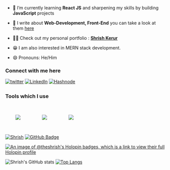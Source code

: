
- 🌱 I’m currently learning **React JS** and sharpening my skills by building **JavaScript** projects

- 💬 I write about **Web-Development, Front-End** you can take a look at them [here](https://theshrish.hashnode.dev)

- 👨‍💻 Check out my personal portfolio : **<a href="https://shrish-kerur-theshrish46-gmailcom.vercel.app/" target="_blank">Shrish Kerur</a>**

- 😁 I am also interested in MERN stack development.

- 😄 Pronouns: He/Him

### Connect with me here  
  
  <a href="https://twitter.com/Amol_shelke09" target="_blank">
  <img src=https://img.shields.io/badge/twitter-%2300acee.svg?&style=for-the-badge&logo=twitter&logoColor=white alt=twitter style="margin-bottom: 5px;" /></a>
  
  <a href="https://www.linkedin.com/in/shrish-kerur-552584229/">
    <img alt="LinkedIn" src="https://img.shields.io/badge/linkedin-%230077B5.svg?style=for-the-badge&logo=linkedin&logoColor=white"/></a>
    
    
  <a href="https://theshrish.hashnode.dev/">
    <img alt="Hashnode" src="https://img.shields.io/badge/medium-%230077B5.svg?style=for-the-badge&logo=medium&logoColor=white"/></a>
    
<!--     
  <a href="https://medium.com/@theshrish46">
    <img alt="Hashnode" src="https://img.shields.io/badge/medium-%230077B5.svg?style=for-the-badge&logo=medium&logoColor=white"/></a> -->

### Tools which I use
<img style="padding:2rem;" align="center" src="https://skillicons.dev/icons?i=html,css,js,react" />
<img style="padding:2rem;" align="center" src="https://skillicons.dev/icons?i=git,sass,tailwind,nextjs" />
<img style="padding:2rem;" align="center" src="https://skillicons.dev/icons?i=vscode,figma,mui,github" />

<p>
  <a href="#"> <img src="https://komarev.com/ghpvc/?username=theshrish46" alt="Shrish" /></a>
  <a href="https://github.com/theshrish46?tab=followers"><img src="https://img.shields.io/github/followers/theshrish46?label=Followers&style=social" alt="GitHub Badge">    </a>
</p>


[![An image of @theshrish's Holopin badges, which is a link to view their full Holopin profile](https://holopin.me/theshrish)](https://holopin.io/@theshrish)
<!-- [![Anurag's GitHub stats](https://github-readme-stats.vercel.app/api?username=theshrish46)](https://github.com/theshrish46/github-readme-stats) -->

![Shrish's GitHub stats](https://github-readme-stats.vercel.app/api?username=theshrish46&show_icons=true&theme=onedark&card_width=400px&include_all_commits=true&line_height=25,)           [![Top Langs](https://github-readme-stats.vercel.app/api/top-langs/?username=theshrish46&layout=compact)](https://github.com/theshrish46/github-readme-stats)

<!-- [![Top Langs](https://github-readme-stats.vercel.app/api/top-langs/?username=theshrish46&layout=compact)](https://github.com/theshrish46/github-readme-stats) -->

